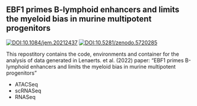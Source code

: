 ## EBF1 primes B-lymphoid enhancers and limits the myeloid bias in murine multipotent progenitors

[![DOI:10.1084/jem.20212437](http://img.shields.io/badge/DOI-10.1084/jem.20212437-blue.svg)](https://doi.org/10.1084/jem.20212437)
[![DOI:10.5281/zenodo.5720285](https://img.shields.io/badge/DOI-10.5281/zenodo.5720285-yellow.svg)](https://doi.org/10.5281/zenodo.5720285)


This repostitory contains the code, environments and container for the analysis of data generated in Lenaerts. et al. (2022) paper: “EBF1 primes B-lymphoid enhancers and limits the myeloid bias in murine multipotent progenitors”


 - ATACSeq
 - scRNASeq
 - RNASeq

